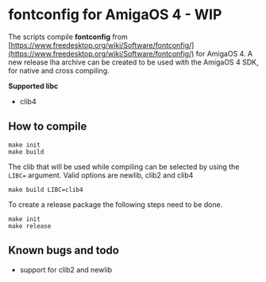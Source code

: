 # fontconfig for AmigaOS 4 - WIP

The scripts compile **fontconfig** from [https://www.freedesktop.org/wiki/Software/fontconfig/](https://www.freedesktop.org/wiki/Software/fontconfig/) for AmigaOS 4. 
A new release lha archive can be created to be used with the AmigaOS 4 SDK, for native and cross compiling.

**Supported libc**
- clib4

## How to compile
```
make init
make build
```

The clib that will be used while compiling can be selected by using the `LIBC=` argument.
Valid options are newlib, clib2 and clib4
```
make build LIBC=clib4
```

To create a release package the following steps need to be done.
```
make init
make release
```

## Known bugs and todo
- support for clib2 and newlib
